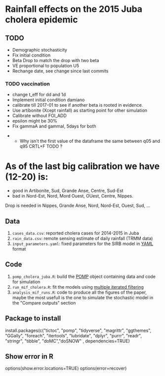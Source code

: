 # Rainfall effects on the 2015 Juba cholera epidemic


## TODO
  - Demographic stochasticity
  - Fix initial condition
  - Beta Drop to match the drop with two beta
  - VE proportional to population U5
  - Rechange date, see change since last commits

### TODO vaccination
  - change t_eff for dd and 1d
  - Implement initial condition damiano
  - calibrate till 2017-01 to see if another beta is rooted in evidence.
  - Use artibonite (Xcept rainfall) as starting point for other simulation
  - Calibrate without FOI_ADD
  - epsilon might be 30%
  - Fix gammaA and gammaI, 5days for both
  +  - Why isn't the first value of the dataframe the same between q05 and q95
  CRTL+F TODO ?

  

# As of the last big calibration we have (12-20) is:
  - good in Artibonite, Sud, Grande Anse, Centre, Sud-Est
  - bad in Nord-Est, Nord, Mord Ouest, OUest, Centre, Nippes.

Drop is needed in Nippes, Grande Anse, Nord, Nord-Est, Ouest, Sud, ...


## Data

1. `cases_data.csv`: reported cholera cases for 2014-2015 in Juba
2. `rain_data.csv`: remote sensing estimate of daily rainfall (TRMM data)
3. `input_parameters.yaml`: fixed parameters for the SIRB model in [YAML](http://yaml.org/) format

## Code

1. `pomp_cholera_juba.R`: build the [POMP](https://kingaa.github.io/pomp/) object containing data and code for simulation
2. `run_mif_cholera.R`: fit the models using [multiple iterated filtering](http://www.pnas.org/content/112/3/719)
3. `analysis_mif_runs.R`: code to produce all the figures of the paper, maybe the most usefull is the one to simulate the stochastic model in the "Compare outputs" section


## Package to install

  install.packages(c("tictoc", "pomp", "tidyverse", "magrittr", "ggthemes", "GGally", "foreach", "itertools", "lubridate", "dplyr", "purrr", "readr", "stringr", "tibble", "doMC","doSNOW"  , dependencies=TRUE)

## Show error in R

  options(show.error.locations=TRUE)
  options(error=recover)
